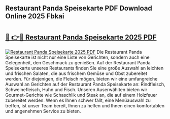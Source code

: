 ## Restaurant Panda Speisekarte PDF Download Online 2025 Fbkai

# <h2><a href="http://gcb6p1l.nevu.top/?p=Restaurant+Panda+Speisekarte">🔗 👉🔴 Restaurant Panda Speisekarte 2025 PDF</a></h2>

[![Restaurant Panda Speisekarte 2025 PDF](https://i.imgur.com/dBaPXMq.png)](http://gcb6p1l.nevu.top/?p=Restaurant+Panda+Speisekarte)
Die Restaurant Panda Speisekarte ist nicht nur eine Liste von Gerichten, sondern auch eine Gelegenheit, den Geschmack zu genießen. Auf der Restaurant Panda Speisekarte unseres Restaurants finden Sie eine große Auswahl an leichten und frischen Salaten, die aus frischem Gemüse und Obst zubereitet werden. Für diejenigen, die Fleisch mögen, bieten wir eine umfangreiche Auswahl an Gerichten auf der Restaurant Panda Speisekarte an: Rindfleisch, Schweinefleisch, Huhn und Fisch. Unseren Auserwählten bieten wir Gourmet-Gerichte wie Schaschlik und Steak an, die auf einem Holzfeuer zubereitet werden. Wenn es Ihnen schwer fällt, eine Menüauswahl zu treffen, ist unser Team bereit, Ihnen zu helfen und Ihnen einen komfortablen und angenehmen Service zu bieten.
